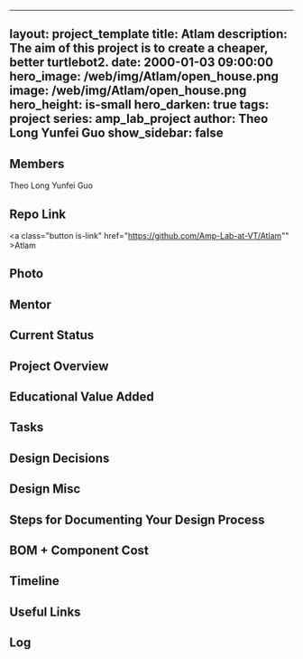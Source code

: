 
---
layout: project_template
title: Atlam
description: The aim of this project is to create a cheaper, better turtlebot2.
date: 2000-01-03 09:00:00
hero_image: /web/img/Atlam/open_house.png
image: /web/img/Atlam/open_house.png
hero_height: is-small
hero_darken: true
tags: project
series: amp_lab_project
author: Theo Long
Yunfei Guo
show_sidebar: false
---



## Members
Theo Long
Yunfei Guo

## Repo Link
<a class="button is-link" href="https://github.com/Amp-Lab-at-VT/Atlam"" >Atlam</a>

## Photo

## Mentor

## Current Status

## Project Overview


## Educational Value Added


## Tasks

## Design Decisions

## Design Misc

## Steps for Documenting Your Design Process

## BOM + Component Cost

## Timeline

## Useful Links

## Log
            
